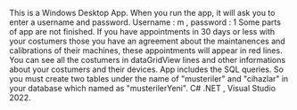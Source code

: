 This is a Windows Desktop App.
When you run the app, it will ask you to enter a username and password. Username : m , password : 1 Some parts of app are not finished. 
If you have appointments in 30 days or less with your costumers those you have an agreement about the maintanences and calibrations of their machines, these appointments will appear in red lines. 
You can see all the costumers in dataGridView lines and other informations about your costumers and their devices. App includes the SQL queries. So you must create two tables under the name of "musteriler" and "cihazlar" in your database which named as "musterilerYeni".
C# .NET , Visual Studio 2022.
